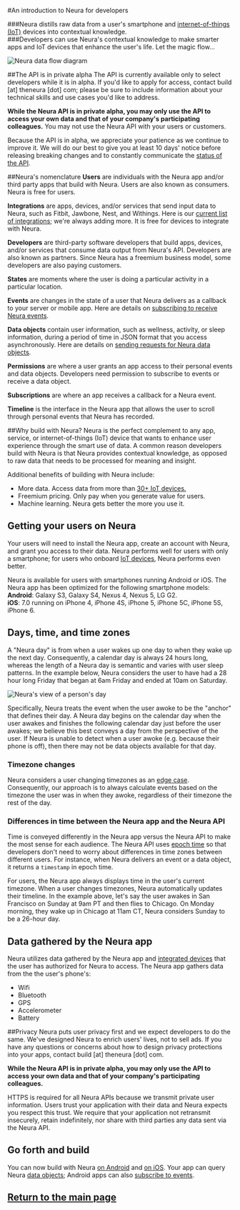 #An introduction to Neura for developers

###Neura distills raw data from a user's smartphone and [internet-of-things (IoT)](http://en.wikipedia.org/wiki/Internet_of_Things) devices into contextual knowledge.  
###Developers can use Neura's contextual knowledge to make smarter apps and IoT devices that enhance the user's life.  Let the magic flow...

![Neura data flow diagram](https://github.com/NeuraLabs/Neura_documentation/blob/master/resources/NeuraDataFlowDiagram.png)

##The API is in private alpha
The API is currently available only to select developers while it is in alpha.  If you'd like to apply for access, contact build [at] theneura [dot] com; please be sure to include information about your technical skills and use cases you'd like to address.  

**While the Neura API is in private alpha, you may only use the API to access your own data and that of your company's participating colleagues.**  You may not use the Neura API with your users or customers.  

Because the API is in alpha, we appreciate your patience as we continue to improve it.  We will do our best to give you at least 10 days' notice before releasing breaking changes and to constantly communicate the [status of the API](https://github.com/NeuraLabs/Neura_documentation/blob/master/text/status.md). 


##Neura's nomenclature
**Users** are individuals with the Neura app and/or third party apps that build with Neura. Users are also known as consumers.  Neura is free for users.

**Integrations** are apps, devices, and/or services that send input data to Neura, such as Fitbit, Jawbone, Nest, and Withings. Here is our [current list of integrations](https://github.com/NeuraLabs/Neura_documentation/blob/master/text/integrations.md); we're always adding more.  It is free for devices to integrate with Neura.

**Developers** are third-party software developers that build apps, devices, and/or services that consume data output from Neura's API. Developers are also known as partners.  Since Neura has a freemium business model, some developers are also paying customers.

**States** are moments where the user is doing a particular activity in a particular location.  

**Events** are changes in the state of a user that Neura delivers as a callback to your server or mobile app.  Here are details on [subscribing to receive Neura events](https://github.com/NeuraLabs/Neura_documentation/blob/master/text/push.md).

**Data objects** contain user information, such as wellness, activity, or sleep information, during a period of time in JSON format that you access asynchronously.  Here are details on [sending requests for Neura data objects](https://github.com/NeuraLabs/Neura_documentation/blob/master/text/pull.md).

**Permissions** are where a user grants an app access to their personal events and data objects.  Developers need permission to subscribe to events or receive a data object.

**Subscriptions** are where an app receives a callback for a Neura event. 

**Timeline** is the interface in the Neura app that allows the user to scroll through personal events that Neura has recorded. 

##Why build with Neura?
Neura is the perfect complement to any app, service, or internet-of-things (IoT) device that wants to enhance user experience through the smart use of data.  A common reason developers build with Neura is that Neura provides contextual knowledge, as opposed to raw data that needs to be processed for meaning and insight.

Additional benefits of building with Neura include:  
  - More data. Access data from more than [30+ IoT devices.](https://github.com/NeuraLabs/Neura_documentation/blob/master/text/integrations.md)  
  - Freemium pricing. Only pay when you generate value for users.
  - Machine learning. Neura gets better the more you use it.

## Getting your users on Neura
Your users will need to install the Neura app, create an account with Neura, and grant you access to their data.  Neura performs well for users with only a smartphone; for users who onboard [IoT devices](https://github.com/NeuraLabs/Neura_documentation/blob/master/text/integrations.md), Neura performs even better.  

Neura is available for users with smartphones running Android or iOS.  The Neura app has been optimized for the following smartphone models:  
**Android**: Galaxy S3, Galaxy S4, Nexus 4, Nexus 5, LG G2.  
**iOS**: 7.0 running on iPhone 4, iPhone 4S, iPhone 5, iPhone 5C, iPhone 5S,  iPhone 6.  


## Days, time, and time zones
A "Neura day" is from when a user wakes up one day to when they wake up the next day.  Consequently, a calendar day is always 24 hours long, whereas the length of a Neura day is semantic and varies with user sleep patterns.  In the example below, Neura considers the user to have had a 28 hour long Friday that began at 6am Friday and ended at 10am on Saturday.

![Neura's view of a person's day](https://github.com/NeuraLabs/Neura_documentation/blob/master/resources/semantic_cycle.png)

Specifically, Neura treats the event when the user awoke to be the "anchor" that defines their day.  A Neura day begins on the calendar day when the user awakes and finishes the following calendar day just before the user awakes; we believe this best conveys a day from the perspective of the user.  If Neura is unable to detect when a user awoke (e.g. because their phone is off), then there may not be data objects available for that day.  

### Timezone changes
Neura considers a user changing timezones as an [edge case](http://en.wikipedia.org/wiki/Edge_case). Consequently, our approach is to always calculate events based on the timezone the user was in when they awoke, regardless of their timezone the rest of the day.

### Differences in time between the Neura app and the Neura API 
Time is conveyed differently in the Neura app versus the Neura API to make the most sense for each audience.  The Neura API uses [epoch time](http://en.wikipedia.org/wiki/Unix_time) so that developers don't need to worry about differences in time zones between different users.  For instance, when Neura delivers an event or a data object, it returns a `timestamp` in epoch time.

For users, the Neura app always displays time in the user's current timezone.  When a user changes timezones, Neura automatically updates their timeline.  In the example above, let's say the user awakes in San Francisco on Sunday at 9am PT and then flies to Chicago. On Monday morning, they wake up in Chicago at 11am CT, Neura considers Sunday to be a 26-hour day.  

## Data gathered by the Neura app
Neura utilizes data gathered by the Neura app and [integrated devices](https://github.com/NeuraLabs/Neura_documentation/blob/master/text/integrations.md) that the user has authorized for Neura to access.  The Neura app gathers data from the the user's phone's:  
  - Wifi
  - Bluetooth
  - GPS
  - Accelerometer
  - Battery

##Privacy
Neura puts user privacy first and we expect developers to do the same.  We've designed Neura to enrich users' lives, not to sell ads. If you have any questions or concerns about how to design privacy protections into your apps, contact build [at] theneura [dot] com.

**While the Neura API is in private alpha, you may only use the API to access your own data and that of your company's participating colleagues.**

HTTPS is required for all Neura APIs because we transmit private user information. Users trust your application with their data and Neura expects you respect this trust. We require that your application not retransmit insecurely, retain indefinitely, nor share with third parties any data sent via the Neura API. 

## Go forth and build
You can now build with Neura [on Android](https://github.com/NeuraLabs/Neura_documentation/blob/master/text/SDK_Android.md) and [on iOS](https://github.com/NeuraLabs/Neura_documentation/blob/master/text/SDK_iOS.md). Your app can query Neura [data objects](https://github.com/NeuraLabs/Neura_documentation/blob/master/text/pull.md); Android apps can also [subscribe to events](https://github.com/NeuraLabs/Neura_documentation/blob/master/text/push.md). 


## [Return to the main page](https://github.com/NeuraLabs/Neura_documentation)
